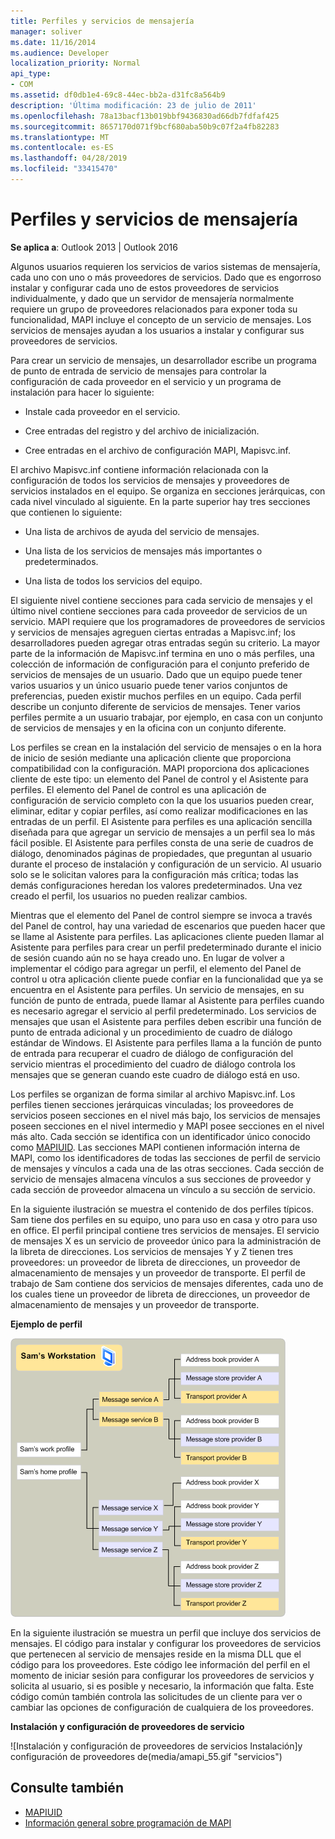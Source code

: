```yaml
---
title: Perfiles y servicios de mensajería
manager: soliver
ms.date: 11/16/2014
ms.audience: Developer
localization_priority: Normal
api_type:
- COM
ms.assetid: df0db1e4-69c8-44ec-bb2a-d31fc8a564b9
description: 'Última modificación: 23 de julio de 2011'
ms.openlocfilehash: 78a13bacf13b019bbf9436830ad66db7fdfaf425
ms.sourcegitcommit: 8657170d071f9bcf680aba50b9c07f2a4fb82283
ms.translationtype: MT
ms.contentlocale: es-ES
ms.lasthandoff: 04/28/2019
ms.locfileid: "33415470"
---
```

# <a name="message-services-and-profiles"></a>Perfiles y servicios de mensajería
  
**Se aplica a**: Outlook 2013 | Outlook 2016 
  
Algunos usuarios requieren los servicios de varios sistemas de mensajería, cada uno con uno o más proveedores de servicios. Dado que es engorroso instalar y configurar cada uno de estos proveedores de servicios individualmente, y dado que un servidor de mensajería normalmente requiere un grupo de proveedores relacionados para exponer toda su funcionalidad, MAPI incluye el concepto de un servicio de mensajes. Los servicios de mensajes ayudan a los usuarios a instalar y configurar sus proveedores de servicios.
  
Para crear un servicio de mensajes, un desarrollador escribe un programa de punto de entrada de servicio de mensajes para controlar la configuración de cada proveedor en el servicio y un programa de instalación para hacer lo siguiente:
  
- Instale cada proveedor en el servicio.
    
- Cree entradas del registro y del archivo de inicialización.
    
- Cree entradas en el archivo de configuración MAPI, Mapisvc.inf.
    
El archivo Mapisvc.inf contiene información relacionada con la configuración de todos los servicios de mensajes y proveedores de servicios instalados en el equipo. Se organiza en secciones jerárquicas, con cada nivel vinculado al siguiente. En la parte superior hay tres secciones que contienen lo siguiente: 
  
- Una lista de archivos de ayuda del servicio de mensajes.
    
- Una lista de los servicios de mensajes más importantes o predeterminados.
    
- Una lista de todos los servicios del equipo.
    
El siguiente nivel contiene secciones para cada servicio de mensajes y el último nivel contiene secciones para cada proveedor de servicios de un servicio. MAPI requiere que los programadores de proveedores de servicios y servicios de mensajes agreguen ciertas entradas a Mapisvc.inf; los desarrolladores pueden agregar otras entradas según su criterio. La mayor parte de la información de Mapisvc.inf termina en uno o más perfiles, una colección de información de configuración para el conjunto preferido de servicios de mensajes de un usuario. Dado que un equipo puede tener varios usuarios y un único usuario puede tener varios conjuntos de preferencias, pueden existir muchos perfiles en un equipo. Cada perfil describe un conjunto diferente de servicios de mensajes. Tener varios perfiles permite a un usuario trabajar, por ejemplo, en casa con un conjunto de servicios de mensajes y en la oficina con un conjunto diferente.
  
Los perfiles se crean en la instalación del servicio de mensajes o en la hora de inicio de sesión mediante una aplicación cliente que proporciona compatibilidad con la configuración. MAPI proporciona dos aplicaciones cliente de este tipo: un elemento del Panel de control y el Asistente para perfiles. El elemento del Panel de control es una aplicación de configuración de servicio completo con la que los usuarios pueden crear, eliminar, editar y copiar perfiles, así como realizar modificaciones en las entradas de un perfil. El Asistente para perfiles es una aplicación sencilla diseñada para que agregar un servicio de mensajes a un perfil sea lo más fácil posible. El Asistente para perfiles consta de una serie de cuadros de diálogo, denominados páginas de propiedades, que preguntan al usuario durante el proceso de instalación y configuración de un servicio. Al usuario solo se le solicitan valores para la configuración más crítica; todas las demás configuraciones heredan los valores predeterminados. Una vez creado el perfil, los usuarios no pueden realizar cambios. 
  
Mientras que el elemento del Panel de control siempre se invoca a través del Panel de control, hay una variedad de escenarios que pueden hacer que se llame al Asistente para perfiles. Las aplicaciones cliente pueden llamar al Asistente para perfiles para crear un perfil predeterminado durante el inicio de sesión cuando aún no se haya creado uno. En lugar de volver a implementar el código para agregar un perfil, el elemento del Panel de control u otra aplicación cliente puede confiar en la funcionalidad que ya se encuentra en el Asistente para perfiles. Un servicio de mensajes, en su función de punto de entrada, puede llamar al Asistente para perfiles cuando es necesario agregar el servicio al perfil predeterminado. Los servicios de mensajes que usan el Asistente para perfiles deben escribir una función de punto de entrada adicional y un procedimiento de cuadro de diálogo estándar de Windows. El Asistente para perfiles llama a la función de punto de entrada para recuperar el cuadro de diálogo de configuración del servicio mientras el procedimiento del cuadro de diálogo controla los mensajes que se generan cuando este cuadro de diálogo está en uso. 
  
Los perfiles se organizan de forma similar al archivo Mapisvc.inf. Los perfiles tienen secciones jerárquicas vinculadas; los proveedores de servicios poseen secciones en el nivel más bajo, los servicios de mensajes poseen secciones en el nivel intermedio y MAPI posee secciones en el nivel más alto. Cada sección se identifica con un identificador único conocido como [MAPIUID](mapiuid.md). Las secciones MAPI contienen información interna de MAPI, como los identificadores de todas las secciones de perfil de servicio de mensajes y vínculos a cada una de las otras secciones. Cada sección de servicio de mensajes almacena vínculos a sus secciones de proveedor y cada sección de proveedor almacena un vínculo a su sección de servicio. 
  
En la siguiente ilustración se muestra el contenido de dos perfiles típicos. Sam tiene dos perfiles en su equipo, uno para uso en casa y otro para uso en office. El perfil principal contiene tres servicios de mensajes. El servicio de mensajes X es un servicio de proveedor único para la administración de la libreta de direcciones. Los servicios de mensajes Y y Z tienen tres proveedores: un proveedor de libreta de direcciones, un proveedor de almacenamiento de mensajes y un proveedor de transporte. El perfil de trabajo de Sam contiene dos servicios de mensajes diferentes, cada uno de los cuales tiene un proveedor de libreta de direcciones, un proveedor de almacenamiento de mensajes y un proveedor de transporte. 
  
**Ejemplo de perfil**
  
![Ejemplo de perfil de](media/amapi_56.gif "perfil")
  
En la siguiente ilustración se muestra un perfil que incluye dos servicios de mensajes. El código para instalar y configurar los proveedores de servicios que pertenecen al servicio de mensajes reside en la misma DLL que el código para los proveedores. Este código lee información del perfil en el momento de iniciar sesión para configurar los proveedores de servicios y solicita al usuario, si es posible y necesario, la información que falta. Este código común también controla las solicitudes de un cliente para ver o cambiar las opciones de configuración de cualquiera de los proveedores.
  
**Instalación y configuración de proveedores de servicio**
  
![Instalación y configuración de proveedores de servicios Instalación]y configuración de proveedores de(media/amapi_55.gif "servicios")
  
## <a name="see-also"></a>Consulte también

- [MAPIUID](mapiuid.md)
- [Información general sobre programación de MAPI](mapi-programming-overview.md)


